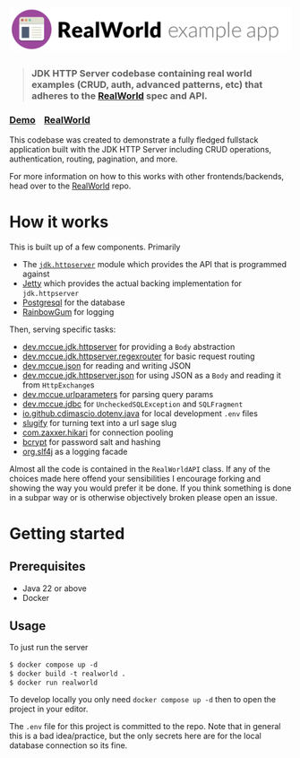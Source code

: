 # ![RealWorld Example App](logo.png)

> ### JDK HTTP Server codebase containing real world examples (CRUD, auth, advanced patterns, etc) that adheres to the [RealWorld](https://github.com/gothinkster/realworld) spec and API.


### [Demo](https://demo.realworld.io/)&nbsp;&nbsp;&nbsp;&nbsp;[RealWorld](https://github.com/gothinkster/realworld)


This codebase was created to demonstrate a fully fledged fullstack application built with the JDK HTTP Server including CRUD operations, authentication, routing, pagination, and more.

For more information on how to this works with other frontends/backends, head over to the [RealWorld](https://github.com/gothinkster/realworld) repo.


# How it works

This is built up of a few components. Primarily

* The [`jdk.httpserver`](https://docs.oracle.com/en/java/javase/22/docs/api/jdk.httpserver/module-summary.html) module which provides the API that is programmed against
* [Jetty](https://github.com/jetty/jetty.project) which provides the actual backing implementation for `jdk.httpserver`
* [Postgresql](https://postgresql.org) for the database
* [RainbowGum](https://github.com/jstachio/rainbowgum) for logging

Then, serving specific tasks:

* [dev.mccue.jdk.httpserver](https://github.com/bowbahdoe/jdk-httpserver) for providing a `Body` abstraction
* [dev.mccue.jdk.httpserver.regexrouter](https://github.com/bowbahdoe/jdk-httpserver-regexrouter) for basic request routing
* [dev.mccue.json](https://github.com/bowbahdoe/json) for reading and writing JSON
* [dev.mccue.jdk.httpserver.json](https://github.com/bowbahdoe/jdk-httpserver-json) for using JSON as a `Body` and reading it from `HttpExchange`s
* [dev.mccue.urlparameters](https://github.com/bowbahdoe/urlparameters) for parsing query params
* [dev.mccue.jdbc](https://github.com/bowbahdoe/jdbc) for `UncheckedSQLException` and `SQLFragment`
* [io.github.cdimascio.dotenv.java](https://github.com/cdimascio/dotenv-java) for local development `.env` files
* [slugify](https://github.com/slugify/slugify) for turning text into a url sage slug
* [com.zaxxer.hikari](https://github.com/brettwooldridge/HikariCP) for connection pooling
* [bcrypt](https://github.com/patrickfav/bcrypt) for password salt and hashing
* [org.slf4j](https://github.com/qos-ch/slf4j) as a logging facade

Almost all the code is contained in the `RealWorldAPI` class. If any of the choices made here offend your sensibilities
I encourage forking and showing the way you would prefer it be done. If you think something is done in a subpar way or
is otherwise objectively broken please open an issue.

# Getting started

## Prerequisites

* Java 22 or above
* Docker

## Usage

To just run the server

```
$ docker compose up -d
$ docker build -t realworld .
$ docker run realworld
```

To develop locally you only need `docker compose up -d` then to open the project in your editor.

The `.env` file for this project is committed to the repo. Note that in general this is a bad idea/practice, but the
only secrets here are for the local database connection so its fine.